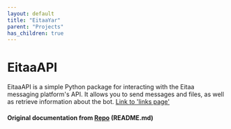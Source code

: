 ```yaml
---
layout: default
title: "EitaaYar"
parent: "Projects"
has_children: true
---
```

# EitaaAPI

EitaaAPI is a simple Python package for interacting with the Eitaa messaging platform's API. It allows you to send messages and files, as well as retrieve information about the bot.
[Link to 'links page'](./docs/links.html)
#### Original documentation from [Repo](https://github.com/ProgrammEverything/EitaaAPI/blob/main/README.md) <a>(README.md)</a>
